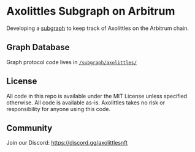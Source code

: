 # Axolittles Subgraph on Arbitrum
Developing a [subgraph](https://thegraph.com/en/) to keep track of Axolittles on the Arbitrum chain.

## Graph Database
Graph protocol code lives in [`/subgraph/axolittles/`](/subgraph/axolittles/)

## License
All code in this repo is available under the MIT License unless specified otherwise. All code is available as-is. Axolittles takes no risk or responsibility for anyone using this code.

## Community 
Join our Discord: https://discord.gg/axolittlesnft